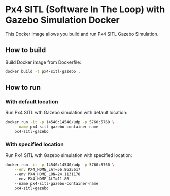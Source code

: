# Px4 SITL (Software In The Loop) with Gazebo Simulation Docker

This Docker image allows you build and run Px4 SITL Gazebo Simulation.

## How to build

Build Docker image from Dockerfile:

```bash
docker build -t px4-sitl-gazebo .
```

## How to run

### With default location 

Run Px4 SITL wth Gazebo simulation with default location:

```bash
docker run -it -p 14540:14540/udp -p 5760:5760 \
    --name px4-sitl-gazebo-container-name 
    px4-sitl-gazebo
```

### With specified location

Run Px4 SITL wth Gazebo simulation with specified location:

```bash
docker run -it -p 14540:14540/udp -p 5760:5760 \
    --env PX4_HOME_LAT=56.8625617
    --env PX4_HOME_LON=24.1131178
    --env PX4_HOME_ALT=11.86
    --name px4-sitl-gazebo-container-name 
    px4-sitl-gazebo
```
